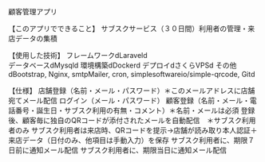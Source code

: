 顧客管理アプリ

【このアプリでできること】
    サブスクサービス（３０日間）利用者の管理・来店データの集積

【使用した技術】
    フレームワークdLaraveld    
    データベースdMysqld
    環境構築dDockerd
    デプロイdさくらVPSd
    その他dBootstrap, Nginx, smtpMailer, cron, simplesoftwareio/simple-qrcode, Gitd
    

【仕様】
    店舗登録（名前・メール・パスワード）＊このメールアドレスに店舗宛てメール配信
    ログイン（メール・パスワード）
    顧客登録（名前・メール・電話番号・誕生日・サブスク利用の有無・コメント）＊名前・メールは必須
    登録後、顧客毎に独自のQRコードが添付されたメールを自動配信　＊サブスク利用者のみ
    サブスク利用者は来店時、QRコードを提示→店舗が読み取り本人認証＋来店データ（日付のみ、他項目は手動入力）を保存
    サブスク利用者に、期限７日前に通知メール配信
    サブスク利用者に、期限当日に通知メール配信

